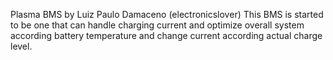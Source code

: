 Plasma BMS by Luiz Paulo Damaceno (electronicslover)
This BMS is started to be one that can handle charging current and optimize overall system according battery temperature and change current according actual charge level.
